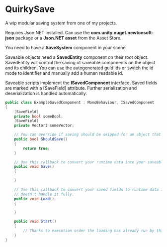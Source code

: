 # QuirkySave
A wip modular saving system from one of my projects.

Requires Json.NET installed.
Can use the **com.unity.nuget.newtonsoft-json** package or a **Json.NET asset** from the Asset Store.

You need to have a **SaveSystem** component in your scene.

Saveable objects need a **SavedEntity** component on their root object. SavedEntity will control the saving of
saveable components on the object and its children. You can use the autogenerated guid ids or switch the id mode to identifier and
manually add a human readable id.

Saveable scripts implement the **ISavedComponent** interface.
Saved fields are marked with a [SaveField] attribute.
Further serialization and deserialization is handled automatically.
```csharp
public class ExampleSavedComponent : MonoBehaviour, ISavedComponent
{
    [SaveField]
    private bool someBool;
    [SaveField]
    private Vector3 someVector;

    // You can override if saving should be skipped for an object that hasn't changed from its default state.
    public bool ShouldSave()
    {
        return true;
    }

    // Use this callback to convert your runtime data into your saveable fields.
    public void Save()
    {

    }
    
    // Use this callback to convert your saved fields to runtime data if default serialization
    // doesn't handle it fully.
    public void Load()
    {

    }

    public void Start()
    {
        // Thanks to execution order the loading has already run by this point at Start().
    }
}
```
